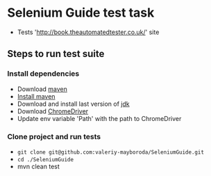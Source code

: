 # Selenium Guide test task
* Tests 'http://book.theautomatedtester.co.uk/' site

## Steps to run test suite

### Install dependencies

* Download [maven](https://maven.apache.org/download.cgi)
* [Install maven](https://maven.apache.org/install.html)
* Download and install last version of [jdk](https://www.oracle.com/technetwork/java/javase/downloads/index.html)
* Download [ChromeDriver](http://chromedriver.chromium.org/)
* Update env variable 'Path' with the path to ChromeDriver

### Clone project and run tests

* `git clone git@github.com:valeriy-mayboroda/SeleniumGuide.git`
* `cd ./SeleniumGuide`
* mvn clean test